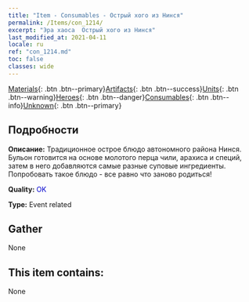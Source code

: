 ```yaml
---
title: "Item - Consumables - Острый хого из Нинся"
permalink: /Items/con_1214/
excerpt: "Эра хаоса  Острый хого из Нинся"
last_modified_at: 2021-04-11
locale: ru
ref: "con_1214.md"
toc: false
classes: wide
---
```

 [Materials](/ru/Items/){: .btn .btn--primary}[Artifacts](/ru/Items/Artifacts/){: .btn .btn--success}[Units](/ru/Items/Units/){: .btn .btn--warning}[Heroes](/ru/Items/Heroes/){: .btn .btn--danger}[Consumables](/ru/Items/Consumables/){: .btn .btn--info}[Unknown](/ru/Items/Unknown/){: .btn .btn--primary}

## Подробности
 **Описание:** Традиционное острое блюдо автономного района Нинся. Бульон готовится на основе молотого перца чили, арахиса и специй, затем в него добавляются самые разные суповые ингредиенты. Попробовать такое блюдо - все равно что заново родиться!

 **Quality:** <span style="color: #0000CD">OK</span>

 **Type:** Event related

## Gather

  None

## This item contains:

  None

